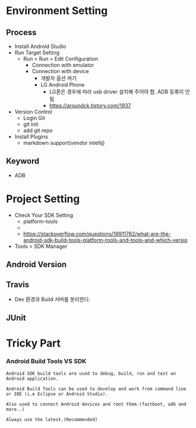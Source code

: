 # Environment Setting

## Process
* Install Android Studio
* Run Target Setting
    * Run > Run > Edit Configuration
        * Connection with emulator
        * Connection with device
            * 개발자 옵션 켜기
            * LG Android Phone
                * LG폰은 경우에 따라 usb driver 설치해 주어야 함. ADB 등록이 안됨
                * https://aroundck.tistory.com/1937
* Version Control
    * Login Git
    * git init
    * add git repo
* Install Plugins
    * markdown support(vendor intellij)
    
## Keyword
* ADB

# Project Setting
* Check Your SDK Setting
    * platform-tools
    * 
    * https://stackoverflow.com/questions/19911762/what-are-the-android-sdk-build-tools-platform-tools-and-tools-and-which-versio
* Tools > SDK Manager

## Android Version
## Travis
* Dev 환경과 Build 서버를 분리한다.

## JUnit

# Tricky Part
### Android Build Tools VS SDK
````
Android SDK build tools are used to debug, build, run and test an Android application.

Android Build Tools can be used to develop and work from command line or IDE (i.e Eclipse or Android Studio).

Also used to connect Android devices and root them.(fastboot, adb and more..)

Always use the latest.(Recommended)
````
